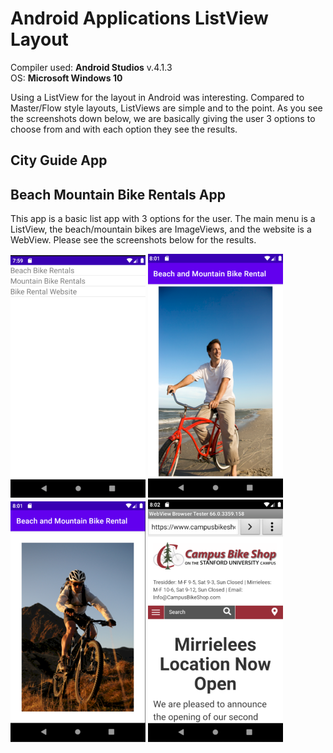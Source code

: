 # Android Applications ListView Layout

Compiler used: **Android Studios** v.4.1.3 <br />
OS: **Microsoft Windows 10**

Using a ListView for the layout in Android was interesting. Compared to Master/Flow style layouts, ListViews are simple and to the point. As you see the screenshots down below, we are basically giving the user 3 options to choose from and with each option they see the results.


## City Guide App


## Beach Mountain Bike Rentals App

This app is a basic list app with 3 options for the user. The main menu is a ListView, the beach/mountain bikes are ImageViews, and the website is a WebView. Please see the screenshots below for the results.


![Main](https://github.com/aquaman48/Android-Apps/blob/main/Screenshots/Beach-Mountain-Bike-Rental/Beach_Mountain_Bike_Rental_App_Main.PNG) ![Beach](https://github.com/aquaman48/Android-Apps/blob/main/Screenshots/Beach-Mountain-Bike-Rental/Beach_Mountain_Bike_Rental_Beach_Bike.PNG) ![Mountain](https://github.com/aquaman48/Android-Apps/blob/main/Screenshots/Beach-Mountain-Bike-Rental/Beach_Mountain_Bike_Rental_Mountain_Bike.PNG) ![Web](https://github.com/aquaman48/Android-Apps/blob/main/Screenshots/Beach-Mountain-Bike-Rental/Beach_Mountain_Bike_Rental_Website.PNG)
